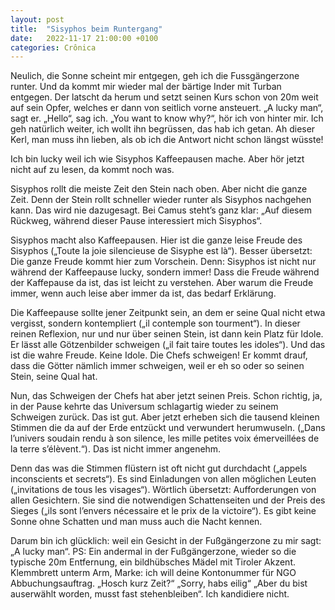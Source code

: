 ```yaml
---
layout: post
title:  "Sisyphos beim Runtergang"
date:   2022-11-17 21:00:00 +0100
categories: Crônica
---
```

Neulich, die Sonne scheint mir entgegen, geh ich die Fussgängerzone runter. Und da kommt mir wieder mal der bärtige Inder mit Turban entgegen. Der latscht da herum und setzt seinen Kurs schon von 20m weit auf sein Opfer, welches er dann von seitlich vorne ansteuert. „A lucky man“, sagt er. „Hello“, sag ich. „You want to know why?“, hör ich von hinter mir. Ich geh natürlich weiter, ich wollt ihn begrüssen, das hab ich getan. Ah dieser Kerl, man muss ihn lieben, als ob ich die Antwort nicht schon längst wüsste!

Ich bin lucky weil ich wie Sisyphos Kaffeepausen mache. Aber hör jetzt nicht auf zu lesen, da kommt noch was.

Sisyphos rollt die meiste Zeit den Stein nach oben. Aber nicht die ganze Zeit. Denn der Stein rollt schneller wieder runter als Sisyphos nachgehen kann. Das wird nie dazugesagt. Bei Camus steht’s ganz klar: „Auf diesem Rückweg, während dieser Pause interessiert mich Sisyphos“.

Sisyphos macht also Kaffeepausen. Hier ist die ganze leise Freude des Sisyphos („Toute la joie silencieuse de Sisyphe est là“). Besser übersetzt: Die ganze Freude kommt hier zum Vorschein. Denn: Sisyphos ist nicht nur während der Kaffeepause lucky, sondern immer! Dass die Freude während der Kaffepause da ist, das ist leicht zu verstehen. Aber warum die Freude immer, wenn auch leise aber immer da ist, das bedarf Erklärung.

Die Kaffeepause sollte jener Zeitpunkt sein, an dem er seine Qual nicht etwa vergisst, sondern kontempliert („il contemple son tourment“). In dieser reinen Reflexion, nur und nur über seinen Stein, ist dann kein Platz für Idole. Er lässt alle Götzenbilder schweigen („il fait taire toutes les idoles“). Und das ist die wahre Freude. Keine Idole. Die Chefs schweigen! Er kommt drauf, dass die Götter nämlich immer schweigen, weil er eh so oder so seinen Stein, seine Qual hat.

Nun, das Schweigen der Chefs hat aber jetzt seinen Preis. Schon richtig, ja, in der Pause kehrte das Universum schlagartig wieder zu seinem Schweigen zurück. Das ist gut. Aber jetzt erheben sich die tausend kleinen Stimmen die da auf der Erde entzückt und verwundert herumwuseln. („Dans l’univers soudain rendu à son silence, les mille petites voix émerveillées de la terre s’élèvent.“). Das ist nicht immer angenehm.

Denn das was die Stimmen flüstern ist oft nicht gut durchdacht („appels inconscients et secrets“). Es sind Einladungen von allen möglichen Leuten („invitations de tous les visages“). Wörtlich übersetzt: Aufforderungen von allen Gesichtern. Sie sind die notwendigen Schattenseiten und der Preis des Sieges („ils sont l’envers nécessaire et le prix de la victoire“). Es gibt keine Sonne ohne Schatten und man muss auch die Nacht kennen.

Darum bin ich glücklich: weil ein Gesicht in der Fußgängerzone zu mir sagt: „A lucky man“.
PS: Ein andermal in der Fußgängerzone, wieder so die typische 20m Entfernung, ein bildhübsches Mädel mit Tiroler Akzent. Klemmbrett unterm Arm, Marke: ich will deine Kontonummer für NGO Abbuchungsauftrag. „Hosch kurz Zeit?“ „Sorry, habs eilig“ „Aber du bist auserwählt worden, musst fast stehenbleiben“. Ich kandidiere nicht.

